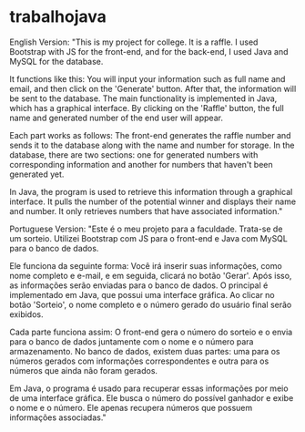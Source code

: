 # trabalhojava

English Version:
"This is my project for college. It is a raffle. I used Bootstrap with JS for the front-end, and for the back-end, I used Java and MySQL for the database.

It functions like this: You will input your information such as full name and email, and then click on the 'Generate' button. After that, the information will be sent to the database. The main functionality is implemented in Java, which has a graphical interface. By clicking on the 'Raffle' button, the full name and generated number of the end user will appear.

Each part works as follows: The front-end generates the raffle number and sends it to the database along with the name and number for storage. In the database, there are two sections: one for generated numbers with corresponding information and another for numbers that haven't been generated yet.

In Java, the program is used to retrieve this information through a graphical interface. It pulls the number of the potential winner and displays their name and number. It only retrieves numbers that have associated information."

Portuguese Version:
"Este é o meu projeto para a faculdade. Trata-se de um sorteio. Utilizei Bootstrap com JS para o front-end e Java com MySQL para o banco de dados.

Ele funciona da seguinte forma: Você irá inserir suas informações, como nome completo e e-mail, e em seguida, clicará no botão 'Gerar'. Após isso, as informações serão enviadas para o banco de dados. O principal é implementado em Java, que possui uma interface gráfica. Ao clicar no botão 'Sorteio', o nome completo e o número gerado do usuário final serão exibidos.

Cada parte funciona assim: O front-end gera o número do sorteio e o envia para o banco de dados juntamente com o nome e o número para armazenamento. No banco de dados, existem duas partes: uma para os números gerados com informações correspondentes e outra para os números que ainda não foram gerados.

Em Java, o programa é usado para recuperar essas informações por meio de uma interface gráfica. Ele busca o número do possível ganhador e exibe o nome e o número. Ele apenas recupera números que possuem informações associadas."
